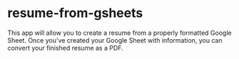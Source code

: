 # resume-from-gsheets

This app will allow you to create a resume from a properly formatted Google Sheet. Once you've created your Google Sheet with information, you can convert your finished resume as a PDF.
